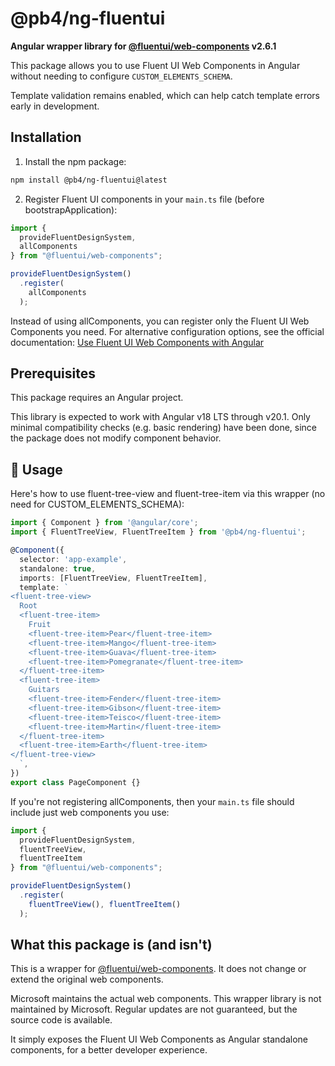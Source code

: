 # @pb4/ng-fluentui

**Angular wrapper library for [@fluentui/web-components](https://www.npmjs.com/package/@fluentui/web-components) v2.6.1**

This package allows you to use Fluent UI Web Components in Angular without needing to configure `CUSTOM_ELEMENTS_SCHEMA`.

Template validation remains enabled, which can help catch template errors early in development.

## Installation

1. Install the npm package:
```bash
npm install @pb4/ng-fluentui@latest
```

2. Register Fluent UI components in your `main.ts` file (before bootstrapApplication):

```ts
import {
  provideFluentDesignSystem,
  allComponents
} from "@fluentui/web-components";

provideFluentDesignSystem()
  .register(
    allComponents
  );
```

Instead of using allComponents, you can register only the Fluent UI Web Components you need.
For alternative configuration options, see the official documentation:
[Use Fluent UI Web Components with Angular](https://learn.microsoft.com/en-us/fluent-ui/web-components/integrations/angular)

## Prerequisites

This package requires an Angular project.

This library is expected to work with Angular v18 LTS through v20.1. Only minimal compatibility checks (e.g. basic rendering) have been done, since the package does not modify component behavior.

## 🚀 Usage

Here's how to use fluent-tree-view and fluent-tree-item via this wrapper (no need for CUSTOM_ELEMENTS_SCHEMA):

```ts
import { Component } from '@angular/core';
import { FluentTreeView, FluentTreeItem } from '@pb4/ng-fluentui';

@Component({
  selector: 'app-example',
  standalone: true,
  imports: [FluentTreeView, FluentTreeItem],
  template: `
<fluent-tree-view>
  Root
  <fluent-tree-item>
    Fruit
    <fluent-tree-item>Pear</fluent-tree-item>
    <fluent-tree-item>Mango</fluent-tree-item>
    <fluent-tree-item>Guava</fluent-tree-item>
    <fluent-tree-item>Pomegranate</fluent-tree-item>
  </fluent-tree-item>
  <fluent-tree-item>
    Guitars
    <fluent-tree-item>Fender</fluent-tree-item>
    <fluent-tree-item>Gibson</fluent-tree-item>
    <fluent-tree-item>Teisco</fluent-tree-item>
    <fluent-tree-item>Martin</fluent-tree-item>
  </fluent-tree-item>
  <fluent-tree-item>Earth</fluent-tree-item>
</fluent-tree-view>
  `,
})
export class PageComponent {}
```

If you're not registering allComponents, then your `main.ts` file should include just web components you use:
```ts
import {
  provideFluentDesignSystem,
  fluentTreeView,
  fluentTreeItem
} from "@fluentui/web-components";

provideFluentDesignSystem()
  .register(
    fluentTreeView(), fluentTreeItem()
  );
```

## What this package is (and isn't)
This is a wrapper for [@fluentui/web-components](https://www.npmjs.com/package/@fluentui/web-components).
It does not change or extend the original web components.

Microsoft maintains the actual web components. This wrapper library is not maintained by Microsoft.
Regular updates are not guaranteed, but the source code is available.

It simply exposes the Fluent UI Web Components as Angular standalone components, for a better developer experience.